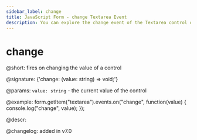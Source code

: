 ```yaml
---
sidebar_label: change
title: JavaScript Form - change Textarea Event 
description: You can explore the change event of the Textarea control of Form in the documentation of the DHTMLX JavaScript UI library. Browse developer guides and API reference, try out code examples and live demos, and download a free 30-day evaluation version of DHTMLX Suite 7.
---
```


# change

@short: fires on changing the value of a control

@signature: {'change: (value: string) => void;'}

@params:
`value: string` - the current value of the control

@example:
form.getItem("textarea").events.on("change", function(value) {
    console.log("change", value);
});

@descr:

@changelog: added in v7.0
